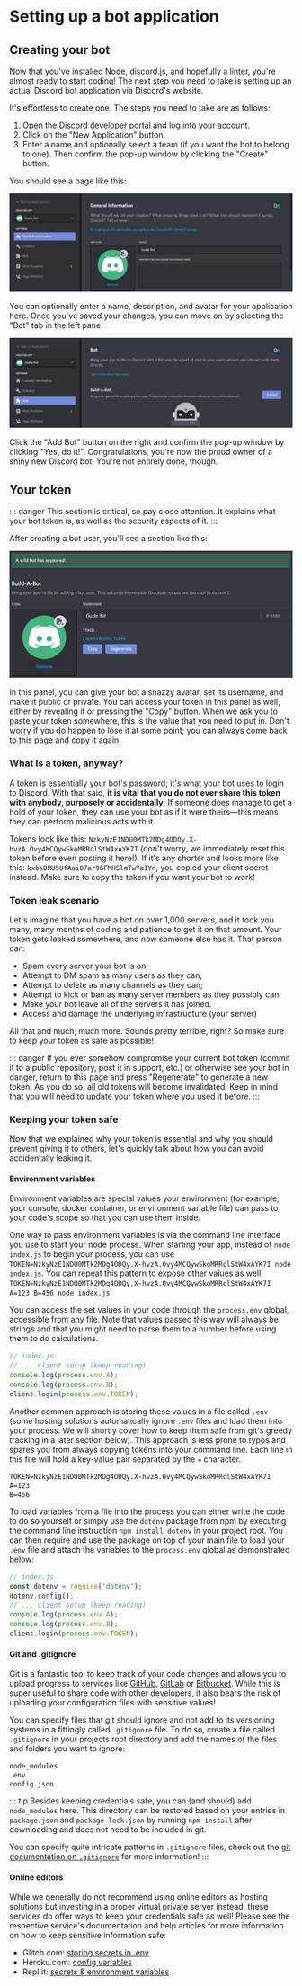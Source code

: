 # Setting up a bot application

## Creating your bot

Now that you've installed Node, discord.js, and hopefully a linter, you're almost ready to start coding! The next step you need to take is setting up an actual Discord bot application via Discord's website.

It's effortless to create one. The steps you need to take are as follows:

1. Open [the Discord developer portal](https://discord.com/developers/applications) and log into your account.
2. Click on the "New Application" button.
3. Enter a name and optionally select a team (if you want the bot to belong to one). Then confirm the pop-up window by clicking the "Create" button.

You should see a page like this:

![Successfully created application](./images/create-app.png)

You can optionally enter a name, description, and avatar for your application here. Once you've saved your changes, you can move on by selecting the "Bot" tab in the left pane.

![Create a bot UI](./images/create-bot.png)

Click the "Add Bot" button on the right and confirm the pop-up window by clicking "Yes, do it!". Congratulations, you're now the proud owner of a shiny new Discord bot! You're not entirely done, though.

## Your token

::: danger
This section is critical, so pay close attention. It explains what your bot token is, as well as the security aspects of it.
:::

After creating a bot user, you'll see a section like this:

![Bot application](./images/created-bot.png)

In this panel, you can give your bot a snazzy avatar, set its username, and make it public or private. You can access your token in this panel as well, either by revealing it or pressing the "Copy" button. When we ask you to paste your token somewhere, this is the value that you need to put in. Don't worry if you do happen to lose it at some point; you can always come back to this page and copy it again.

### What is a token, anyway?

A token is essentially your bot's password; it's what your bot uses to login to Discord. With that said, **it is vital that you do not ever share this token with anybody, purposely or accidentally**. If someone does manage to get a hold of your token, they can use your bot as if it were theirs—this means they can perform malicious acts with it.

Tokens look like this: `NzkyNzE1NDU0MTk2MDg4ODQy.X-hvzA.Ovy4MCQywSkoMRRclStW4xAYK7I` (don't worry, we immediately reset this token before even posting it here!). If it's any shorter and looks more like this: `kxbsDRU5UfAaiO7ar9GFMHSlmTwYaIYn`, you copied your client secret instead. Make sure to copy the token if you want your bot to work!

### Token leak scenario

Let's imagine that you have a bot on over 1,000 servers, and it took you many, many months of coding and patience to get it on that amount. Your token gets leaked somewhere, and now someone else has it. That person can:

* Spam every server your bot is on;
* Attempt to DM spam as many users as they can;
* Attempt to delete as many channels as they can;
* Attempt to kick or ban as many server members as they possibly can;
* Make your bot leave all of the servers it has joined.
* Access and damage the underlying infrastructure (your server)

All that and much, much more. Sounds pretty terrible, right? So make sure to keep your token as safe as possible!

::: danger
If you ever somehow compromise your current bot token (commit it to a public repository, post it in support, etc.) or otherwise see your bot in danger, return to this page and press "Regenerate" to generate a new token. As you do so, all old tokens will become invalidated. Keep in mind that you will need to update your token where you used it before.
:::

### Keeping your token safe

Now that we explained why your token is essential and why you should prevent giving it to others, let's quickly talk about how you can avoid accidentally leaking it.

#### Environment variables

Environment variables are special values your environment (for example, your console, docker container, or environment variable file) can pass to your code's scope so that you can use them inside.

One way to pass environment variables is via the command line interface you use to start your node process. When starting your app, instead of `node index.js` to begin your process, you can use `TOKEN=NzkyNzE1NDU0MTk2MDg4ODQy.X-hvzA.Ovy4MCQywSkoMRRclStW4xAYK7I node index.js`. You can repeat this pattern to expose other values as well: `TOKEN=NzkyNzE1NDU0MTk2MDg4ODQy.X-hvzA.Ovy4MCQywSkoMRRclStW4xAYK7I A=123 B=456 node index.js`

You can access the set values in your code through the `process.env` global, accessible from any file. Note that values passed this way will always be strings and that you might need to parse them to a number before using them to do calculations.

```js
// index.js
// ... client setup (keep reading)
console.log(process.env.A);
console.log(process.env.B);
client.login(process.env.TOKEN);
```

Another common approach is storing these values in a file called `.env` (some hosting solutions automatically ignore `.env` files and load them into your process. We will shortly cover how to keep them safe from git's greedy tracking in a later section below). This approach is less prone to typos and spares you from always copying tokens into your command line. Each line in this file will hold a key-value pair separated by the `=` character. 

```
TOKEN=NzkyNzE1NDU0MTk2MDg4ODQy.X-hvzA.Ovy4MCQywSkoMRRclStW4xAYK7I
A=123
B=456
```

To load variables from a file into the process you can either write the code to do so yourself or simply use the `dotenv` package from npm by executing the command line instruction `npm install dotenv` in your project root. You can then require and use the package on top of your main file to load your `.env` file and attach the variables to the `process.env` global as demonstrated below:

```js
// index.js
const dotenv = require('dotenv');
dotenv.config();
// ... client setup (keep reading)
console.log(process.env.A);
console.log(process.env.B);
client.login(process.env.TOKEN);
```

#### Git and .gitignore

Git is a fantastic tool to keep track of your code changes and allows you to upload progress to services like [GitHub](https://github.com/), [GitLab](https://about.gitlab.com/) or [Bitbucket](https://bitbucket.org/product). While this is super useful to share code with other developers, it also bears the risk of uploading your configuration files with sensitive values!

You can specify files that git should ignore and not add to its versioning systems in a fittingly called `.gitignore` file. To do so, create a file called `.gitignore` in your projects root directory and add the names of the files and folders you want to ignore:

```
node_modules
.env
config.json
```

::: tip
Besides keeping credentials safe, you can (and should) add `node_modules` here. This directory can be restored based on your entries in `package.json` and `package-lock.json` by running `npm install` after downloading and does not need to be included in git.

You can specify quite intricate patterns in `.gitignore` files, check out the [git documentation on `.gitignore`](https://git-scm.com/docs/gitignore) for more information!
:::

#### Online editors

While we generally do not recommend using online editors as hosting solutions but investing in a proper virtual private server instead, these services do offer ways to keep your credentials safe as well! Please see the respective service's documentation and help articles for more information on how to keep sensitive information safe:

- Glitch.com: [storing secrets in .env](https://glitch.happyfox.com/kb/article/18)
- Heroku.com: [config variables](https://devcenter.heroku.com/articles/config-vars)
- Repl.it: [secrets & environment variables](https://docs.replit.com/repls/secrets-environment-variables)
